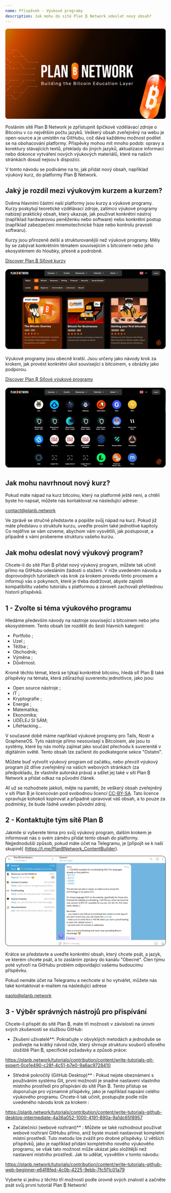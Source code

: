```yaml
---
name: Příspěvek - Výukové programy
description: Jak mohu do sítě Plan ₿ Network odeslat nový obsah?
---
```

![cover](assets/cover.webp)

Posláním sítě Plan ₿ Network je zpřístupnit špičkové vzdělávací zdroje o Bitcoinu v co největším počtu jazyků. Veškerý obsah zveřejněný na webu je open-source a je umístěn na GitHubu, což dává každému možnost podílet se na obohacování platformy. Příspěvky mohou mít mnoho podob: opravy a korektury stávajících textů, překlady do jiných jazyků, aktualizace informací nebo dokonce vytváření nových výukových materiálů, které na našich stránkách dosud nejsou k dispozici.

V tomto návodu se podíváme na to, jak přidat nový obsah, například výukový kurz, do platformy Plan ₿ Network.

## Jaký je rozdíl mezi výukovým kurzem a kurzem?

Dvěma hlavními částmi naší platformy jsou kurzy a výukové programy. Kurzy poskytují teoretické vzdělávací zdroje, zatímco výukové programy nabízejí praktický obsah, který ukazuje, jak používat konkrétní nástroj (například hardwarovou peněženku nebo software) nebo konkrétní postup (například zabezpečení mnemotechnické fráze nebo kontrolu pravosti softwaru).

Kurzy jsou přirozeně delší a strukturovanější než výukové programy. Měly by se zabývat konkrétním tématem souvisejícím s bitcoinem nebo jeho ekosystémem do hloubky, přesně a podrobně.

[Discover Plan ₿ Síťové kurzy](https://planb.network/courses)

![TUTO](assets/fr/37.webp)

Výukové programy jsou obecně kratší. Jsou určeny jako návody krok za krokem, jak provést konkrétní úkol související s bitcoinem, s obrázky jako podporou.

[Discover Plan ₿ Síťové výukové programy](https://planb.network/tutorials)

![TUTO](assets/fr/38.webp)

## Jak mohu navrhnout nový kurz?

Pokud máte nápad na kurz bitcoinu, který na platformě ještě není, a chtěli byste ho napsat, můžete nás kontaktovat na následující adrese:

contact@planb.network

Ve zprávě se stručně představte a popište svůj nápad na kurz. Pokud již máte představu o struktuře kurzu, uveďte prosím také jednotlivé kapitoly. Co nejdříve se vám ozveme, abychom vám vysvětlili, jak postupovat, a případně s vámi probereme strukturu vašeho kurzu.

## Jak mohu odeslat nový výukový program?

Chcete-li do sítě Plan ₿ přidat nový výukový program, můžete tak učinit přímo na GitHubu odesláním žádosti o stažení. V níže uvedeném návodu a doprovodných tutoriálech vás krok za krokem provedu tímto procesem a informuji vás o pokynech, které je třeba dodržovat, abyste zajistili kompatibilitu vašeho tutoriálu s platformou a zároveň zachovali přehlednou historii příspěvků.

## 1 - Zvolte si téma výukového programu

Hledáme především návody na nástroje související s bitcoinem nebo jeho ekosystémem. Tento obsah lze rozdělit do šesti hlavních kategorií:


- Portfolio ;
- Uzel ;
- Těžba ;
- Obchodník;
- Výměna ;
- Důvěrnost.

Kromě těchto témat, která se týkají konkrétně bitcoinu, hledá síť Plan ₿ také příspěvky na témata, která zdůrazňují suverenitu jednotlivce, jako jsou:


- Open source nástroje ;
- IT ;
- Kryptografie ;
- Energie ;
- Matematika;
- Ekonomika;
- UDĚLEJ SI SÁM;
- LifeHacking...

V současné době máme například výukové programy pro Tails, Nostr a GrapheneOS. Tyto nástroje přímo nesouvisejí s Bitcoinem, ale jsou to systémy, které by nás mohly zajímat jako součást přechodu k suverenitě v digitálním světě. Tento obsah lze začlenit do podkategorie sekce "Ostatní".

Můžete buď vytvořit výukový program od začátku, nebo převzít výukový program již dříve zveřejněný na vašich webových stránkách (za předpokladu, že vlastníte autorská práva) a sdílet jej také v síti Plan ₿ Network a přidat odkaz na původní článek.

Ať už se rozhodnete jakkoli, mějte na paměti, že veškerý obsah zveřejněný v síti Plan ₿ je licencován pod svobodnou licencí [CC-BY-SA](https://creativecommons.org/licenses/by-sa/4.0/). Tato licence opravňuje kohokoli kopírovat a případně upravovat váš obsah, a to pouze za podmínky, že bude řádně uveden původní zdroj.

## 2 - Kontaktujte tým sítě Plan ₿

Jakmile si vyberete téma pro svůj výukový program, dalším krokem je informovat nás o svém záměru přidat tento obsah do platformy. Nejjednodušší způsob, pokud máte účet na Telegramu, je [připojit se k naší skupině] (https://t.me/PlanBNetwork_ContentBuilder).

![TUTO](assets/fr/39.webp)

Krátce se představte a uveďte konkrétní obsah, který chcete psát, a jazyk, ve kterém chcete psát, a to zasláním zprávy do kanálu "Obecné". Člen týmu poté vytvoří na GitHubu problém odpovídající vašemu budoucímu příspěvku.

Pokud nemáte účet na Telegramu a nechcete si ho vytvářet, můžete nás také kontaktovat e-mailem na následující adrese

paolo@planb.network

## 3 - Výběr správných nástrojů pro přispívání

Chcete-li přispět do sítě Plan ₿, máte tři možnosti v závislosti na úrovni svých zkušeností se službou GitHub:


- Zkušení uživatelé**: Pokračujte v obvyklých metodách a jednoduše se podívejte na krátký návod níže, který shrnuje strukturu souborů síťového úložiště Plan ₿, specifické požadavky a způsob práce:

https://planb.network/tutorials/contribution/content/write-tutorials-git-expert-0ce1e490-c28f-4c51-b7e0-9a6ac9728410

- Středně pokročilý (GitHub Desktop)** : Pokud nejste obeznámeni s používáním systému Git, první možností je snadné nastavení vlastního místního prostředí pro přispívání do sítě Plan ₿. Tento přístup se doporučuje pro významné příspěvky, jako je například napsání celého výukového programu. Chcete-li tak učinit, postupujte podle níže uvedeného návodu krok za krokem :

https://planb.network/tutorials/contribution/content/write-tutorials-github-desktop-intermediate-4a36a052-1000-4191-890a-9a1dc65f8957

- Začátečníci (webové rozhraní)** : Můžete se také rozhodnout používat webové rozhraní GitHubu přímo, aniž byste museli nastavovat kompletní místní prostředí. Tuto metodu lze zvážit pro drobné příspěvky. U větších příspěvků, jako je například přidání kompletního nového výukového programu, se však tato možnost může ukázat jako složitější než nastavení místního prostředí. Jak to udělat, vysvětlím v tomto návodu:

https://planb.network/tutorials/contribution/content/write-tutorials-github-web-beginner-e64f8fed-4c0b-4225-9ebb-7fc5f1c01a79

Vyberte si jednu z těchto tří možností podle úrovně svých znalostí a začněte psát svůj první tutoriál Plan ₿ Network!
